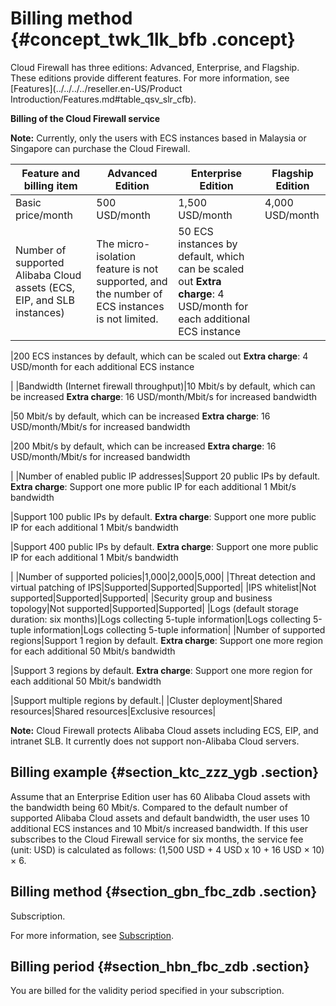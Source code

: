 # Billing method {#concept_twk_1lk_bfb .concept}

Cloud Firewall has three editions: Advanced, Enterprise, and Flagship. These editions provide different features. For more information, see [Features](../../../../reseller.en-US/Product Introduction/Features.md#table_qsv_slr_cfb).

**Billing of the Cloud Firewall service**

**Note:** Currently, only the users with ECS instances based in Malaysia or Singapore can purchase the Cloud Firewall.

|Feature and billing item|Advanced Edition|Enterprise Edition|Flagship Edition|
|------------------------|----------------|------------------|----------------|
|Basic price/month|500 USD/month|1,500 USD/month|4,000 USD/month|
|Number of supported Alibaba Cloud assets \(ECS, EIP, and SLB instances\)|The micro-isolation feature is not supported, and the number of ECS instances is not limited.|50 ECS instances by default, which can be scaled out **Extra charge**: 4 USD/month for each additional ECS instance

 |200 ECS instances by default, which can be scaled out **Extra charge**: 4 USD/month for each additional ECS instance

 |
|Bandwidth \(Internet firewall throughput\)|10 Mbit/s by default, which can be increased **Extra charge**: 16 USD/month/Mbit/s for increased bandwidth

 |50 Mbit/s by default, which can be increased **Extra charge**: 16 USD/month/Mbit/s for increased bandwidth

 |200 Mbit/s by default, which can be increased **Extra charge**: 16 USD/month/Mbit/s for increased bandwidth

 |
|Number of enabled public IP addresses|Support 20 public IPs by default. **Extra charge**: Support one more public IP for each additional 1 Mbit/s bandwidth

 |Support 100 public IPs by default. **Extra charge**: Support one more public IP for each additional 1 Mbit/s bandwidth

 |Support 400 public IPs by default. **Extra charge**: Support one more public IP for each additional 1 Mbit/s bandwidth

 |
|Number of supported policies|1,000|2,000|5,000|
|Threat detection and virtual patching of IPS|Supported|Supported|Supported|
|IPS whitelist|Not supported|Supported|Supported|
|Security group and business topology|Not supported|Supported|Supported|
|Logs \(default storage duration: six months\)|Logs collecting 5-tuple information|Logs collecting 5-tuple information|Logs collecting 5-tuple information|
|Number of supported regions|Support 1 region by default. **Extra charge**: Support one more region for each additional 50 Mbit/s bandwidth

 |Support 3 regions by default. **Extra charge**: Support one more region for each additional 50 Mbit/s bandwidth

 |Support multiple regions by default.|
|Cluster deployment|Shared resources|Shared resources|Exclusive resources|

**Note:** Cloud Firewall protects Alibaba Cloud assets including ECS, EIP, and intranet SLB. It currently does not support non-Alibaba Cloud servers.

## Billing example {#section_ktc_zzz_ygb .section}

Assume that an Enterprise Edition user has 60 Alibaba Cloud assets with the bandwidth being 60 Mbit/s. Compared to the default number of supported Alibaba Cloud assets and default bandwidth, the user uses 10 additional ECS instances and 10 Mbit/s increased bandwidth. If this user subscribes to the Cloud Firewall service for six months, the service fee \(unit: USD\) is calculated as follows: \(1,500 USD + 4 USD x 10 + 16 USD × 10\) × 6.

## Billing method {#section_gbn_fbc_zdb .section}

Subscription.

For more information, see [Subscription](reseller.en-US/Pricing/Subscription.md#ol_vyl_1sf_cfb).

## Billing period {#section_hbn_fbc_zdb .section}

You are billed for the validity period specified in your subscription.

